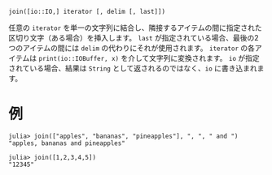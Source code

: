 ```
join([io::IO,] iterator [, delim [, last]])
```

任意の `iterator` を単一の文字列に結合し、隣接するアイテムの間に指定された区切り文字（ある場合）を挿入します。 `last` が指定されている場合、最後の2つのアイテムの間には `delim` の代わりにそれが使用されます。 `iterator` の各アイテムは `print(io::IOBuffer, x)` を介して文字列に変換されます。 `io` が指定されている場合、結果は `String` として返されるのではなく、`io` に書き込まれます。

# 例

```jldoctest
julia> join(["apples", "bananas", "pineapples"], ", ", " and ")
"apples, bananas and pineapples"

julia> join([1,2,3,4,5])
"12345"
```
